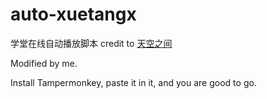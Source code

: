 # auto-xuetangx
学堂在线自动播放脚本
credit to [天空之间](https://liyin.date/2016/12/26/xuetang-auto-time/)

Modified by me.

Install Tampermonkey, paste it in it, and you are good to go.
